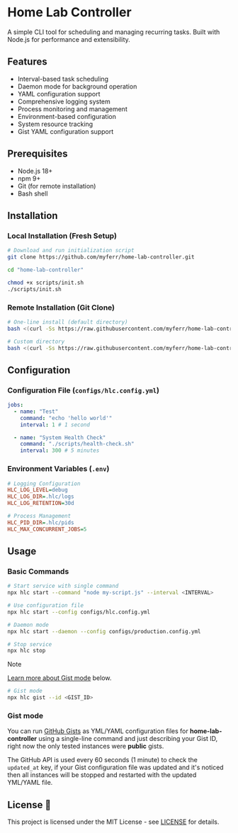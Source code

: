 # Home Lab Controller

A simple CLI tool for scheduling and managing recurring tasks. Built with Node.js for performance and extensibility.

## Features

- Interval-based task scheduling
- Daemon mode for background operation
- YAML configuration support
- Comprehensive logging system
- Process monitoring and management
- Environment-based configuration
- System resource tracking
- Gist YAML configuration support

## Prerequisites

- Node.js 18+
- npm 9+
- Git (for remote installation)
- Bash shell

## Installation

### Local Installation (Fresh Setup)

```bash
# Download and run initialization script
git clone https://github.com/myferr/home-lab-controller.git

cd "home-lab-controller"

chmod +x scripts/init.sh
./scripts/init.sh
```

### Remote Installation (Git Clone)

```bash
# One-line install (default directory)
bash <(curl -Ss https://raw.githubusercontent.com/myferr/home-lab-controller/main/scripts/remote_init.sh)

# Custom directory
bash <(curl -Ss https://raw.githubusercontent.com/myferr/home-lab-controller/main/scripts/remote_init.sh) /path/to/custom-directory
```

## Configuration

### Configuration File (`configs/hlc.config.yml`)

```yaml
jobs:
  - name: "Test"
    command: "echo 'hello world'"
    interval: 1 # 1 second

  - name: "System Health Check"
    command: "./scripts/health-check.sh"
    interval: 300 # 5 minutes
```

### Environment Variables (`.env`)

```ini
# Logging Configuration
HLC_LOG_LEVEL=debug
HLC_LOG_DIR=.hlc/logs
HLC_LOG_RETENTION=30d

# Process Management
HLC_PID_DIR=.hlc/pids
HLC_MAX_CONCURRENT_JOBS=5
```

## Usage

### Basic Commands

```bash
# Start service with single command
npx hlc start --command "node my-script.js" --interval <INTERVAL>
```
```bash
# Use configuration file
npx hlc start --config configs/hlc.config.yml
```
```bash
# Daemon mode
npx hlc start --daemon --config configs/production.config.yml
```
```bash
# Stop service
npx hlc stop
```

> [!NOTE]
> [Learn more about Gist mode](https://github.com/myferr/home-lab-controller/blob/main/DOCS.md#gist-mode) below.
```bash
# Gist mode
npx hlc gist --id <GIST_ID>
```

### Gist mode
You can run [GitHub Gists](https://gist.github.com) as YML/YAML configuration files for **home-lab-controller** using a single-line command and just describing your Gist ID, right now the only tested instances were **public** gists.

The GitHub API is used every 60 seconds (1 minute) to check the `updated_at` key, if your Gist configuration file was updated and it's noticed then all instances will be stopped and restarted with the updated YML/YAML file.

## License 📄

This project is licensed under the MIT License - see [LICENSE](LICENSE) for details.
